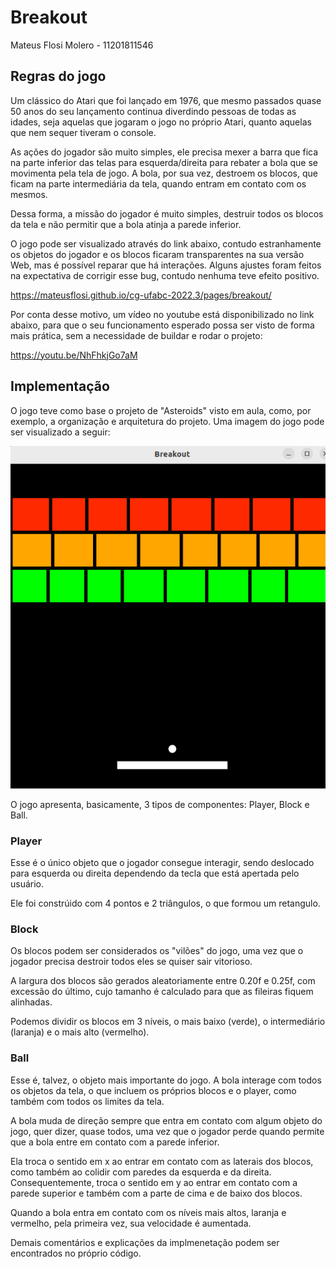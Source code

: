 # Breakout

Mateus Flosi Molero - 11201811546

## Regras do jogo

Um clássico do Atari que foi lançado em 1976, que mesmo passados quase 50 anos do seu lançamento continua diverdindo pessoas de todas as idades, seja aquelas que jogaram o jogo no próprio Atari, quanto aquelas que nem sequer tiveram o console.

As ações do jogador são muito simples, ele precisa mexer a barra que fica na parte inferior das telas para esquerda/direita para rebater a bola que se movimenta pela tela de jogo. A bola, por sua vez, destroem os blocos, que ficam na parte intermediária da tela, quando entram em contato com os mesmos.

Dessa forma, a missão do jogador é muito simples, destruir todos os blocos da tela e não permitir que a bola atinja a parede inferior.

O jogo pode ser visualizado através do link abaixo, contudo estranhamente os objetos do jogador e os blocos ficaram transparentes na sua versão Web, mas é possível reparar que há interações. Alguns ajustes foram feitos na expectativa de corrigir esse bug, contudo nenhuma teve efeito positivo.

https://mateusflosi.github.io/cg-ufabc-2022.3/pages/breakout/

Por conta desse motivo, um vídeo no youtube está disponibilizado no link abaixo, para que o seu funcionamento esperado possa ser visto de forma mais prática, sem a necessidade de buildar e rodar o projeto:

https://youtu.be/NhFhkjGo7aM

## Implementação

O jogo teve como base o projeto de "Asteroids" visto em aula, como, por exemplo, a organização e arquitetura do projeto. Uma imagem do jogo pode ser visualizado a seguir:

<img src="/pages/breakout/Breakout.png" alt="My cool logo"/>

O jogo apresenta, basicamente, 3 tipos de componentes: Player, Block e Ball.

### Player

Esse é o único objeto que o jogador consegue interagir, sendo deslocado para esquerda ou direita dependendo da tecla que está apertada pelo usuário.

Ele foi constrúido com 4 pontos e 2 triângulos, o que formou um retangulo.

### Block

Os blocos podem ser considerados os "vilões" do jogo, uma vez que o jogador precisa destroir todos eles se quiser sair vitorioso.

A largura dos blocos são gerados aleatoriamente entre 0.20f e 0.25f, com excessão do último, cujo tamanho é calculado para que as fileiras fiquem alinhadas.

Podemos dividir os blocos em 3 níveis, o mais baixo (verde), o intermediário (laranja) e o mais alto (vermelho).

### Ball

Esse é, talvez, o objeto mais importante do jogo. A bola interage com todos os objetos da tela, o que incluem os próprios blocos e o player, como também com todos os limites da tela.

A bola muda de direção sempre que entra em contato com algum objeto do jogo, quer dizer, quase todos, uma vez que o jogador perde quando permite que a bola entre em contato com a parede inferior.

Ela troca o sentido em x ao entrar em contato com as laterais dos blocos, como também ao colidir com paredes da esquerda e da direita. Consequentemente, troca o sentido em y ao entrar em contato com a parede superior e também com a parte de cima e de baixo dos blocos.

Quando a bola entra em contato com os níveis mais altos, laranja e vermelho, pela primeira vez, sua velocidade é aumentada.

Demais comentários e explicações da implmenetação podem ser encontrados no próprio código.
